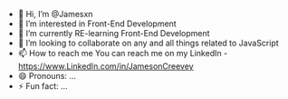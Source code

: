 - 👋 Hi, I’m @Jamesxn
- 👀 I’m interested in Front-End Development
- 🌱 I’m currently RE-learning Front-End Development
- 💞️ I’m looking to collaborate on any and all things related to JavaScript
- 📫 How to reach me You can reach me on my LinkedIn - https://www.LinkedIn.com/in/JamesonCreevey
- 😄 Pronouns: ...
- ⚡ Fun fact: ...

<!---
Jamesxn/Jamesxn is a ✨ special ✨ repository because its `README.md` (this file) appears on your GitHub profile.
You can click the Preview link to take a look at your changes.
--->
